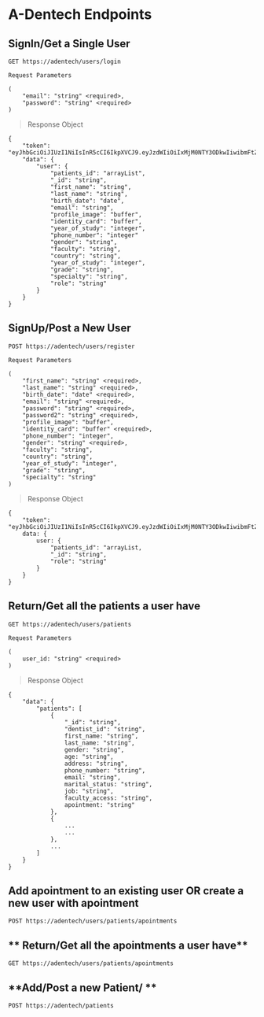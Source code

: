 # A-Dentech Endpoints


## **SignIn/Get a Single User**
```
GET https://adentech/users/login
```

`Request Parameters`
```    
(
    "email": "string" <required>,
    "password": "string" <required>
)
```

> Response Object
```
{    
    "token": "eyJhbGciOiJIUzI1NiIsInR5cCI6IkpXVCJ9.eyJzdWIiOiIxMjM0NTY3ODkwIiwibmFtZSI6IkpvaG4gRG9lIiwiaWF0IjoxNTE2MjM5MDIyfQ.SflKxwRJSMeKKF2QT4fwpMeJf36POk6yJV_adQssw5c",
    "data": {
        "user": {
            "patients_id": "arrayList",
            "_id": "string",
            "first_name": "string", 
            "last_name": "string", 
            "birth_date": "date",
            "email": "string", 
            "profile_image": "buffer",
            "identity_card": "buffer",
            "year_of_study": "integer",
            "phone_number": "integer"
            "gender": "string",
            "faculty": "string",
            "country": "string",
            "year_of_study": "integer",
            "grade": "string",
            "specialty": "string",
            "role": "string"
        }
    }
}
```

## **SignUp/Post a New User**
```
POST https://adentech/users/register
```

`Request Parameters`
```    
(
    "first_name": "string" <required>,
    "last_name": "string" <required>,
    "birth_date": "date" <required>,
    "email": "string" <required>,
    "password": "string" <required>,
    "password2": "string" <required>,
    "profile_image": "buffer",
    "identity_card": "buffer" <required>,
    "phone_number": "integer",
    "gender": "string" <required>,
    "faculty": "string",
    "country": "string",
    "year_of_study": "integer",
    "grade": "string",
    "specialty": "string"
)
```

> Response Object
```
{
    "token": "eyJhbGciOiJIUzI1NiIsInR5cCI6IkpXVCJ9.eyJzdWIiOiIxMjM0NTY3ODkwIiwibmFtZSI6IkpvaG4gRG9lIiwiaWF0IjoxNTE2MjM5MDIyfQ.SflKxwRJSMeKKF2QT4fwpMeJf36POk6yJV_adQssw5c",
    data: {
        user: {
            "patients_id": "arrayList,
            "_id": "string",
            "role": "string"
        }
    }
}
```

## **Return/Get all the patients a user have**
```
GET https://adentech/users/patients
```

`Request Parameters`
```
(
    user_id: "string" <required>
)
```

> Response Object
```
{
    "data": {
        "patients": [
            {
                "_id": "string",
                "dentist_id": "string", 
                first_name: "string",
                last_name: "string",
                gender: "string",    
                age: "string",
                address: "string",
                phone_number: "string",
                email: "string",
                marital_status: "string",
                job: "string",
                faculty_access: "string",
                apointment: "string"
            },
            {
                ...
                ...
            },
            ...
        ]
    }
}
```

## **Add apointment to an existing user OR create a new user with apointment**
```
POST https://adentech/users/patients/apointments
```


## ** Return/Get all the apointments a user have**
```
GET https://adentech/users/patients/apointments
```


## **Add/Post a new Patient/ **
```
POST https://adentech/patients
```

